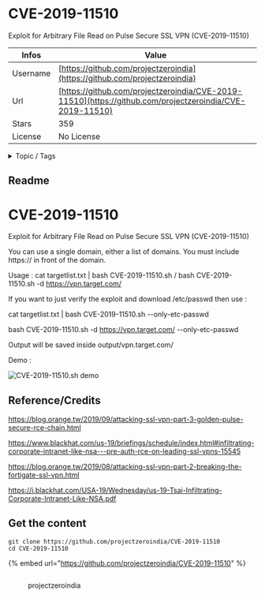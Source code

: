 # CVE-2019-11510

Exploit for Arbitrary File Read on Pulse Secure SSL VPN (CVE-2019-11510)

| Infos    | Value                                                              |
| -------- | -------------------------------------------------------------------|
| Username | [https://github.com/projectzeroindia](https://github.com/projectzeroindia) |
| Url      | [https://github.com/projectzeroindia/CVE-2019-11510](https://github.com/projectzeroindia/CVE-2019-11510)                                               |
| Stars    | 359                                                          |
| License  | No License                                                        |

<details>

<summary>Topic / Tags</summary>



</details>

## Readme

# CVE-2019-11510
Exploit for Arbitrary File Read on Pulse Secure SSL VPN (CVE-2019-11510)

You can use a single domain, either a list of domains. You must include https:// in front of the domain.

Usage : cat targetlist.txt | bash CVE-2019-11510.sh / bash CVE-2019-11510.sh -d https://vpn.target.com/

If you want to just verify the exploit and download /etc/passwd then use :  

cat targetlist.txt | bash CVE-2019-11510.sh --only-etc-passwd

bash CVE-2019-11510.sh -d https://vpn.target.com/ --only-etc-passwd

Output will be saved inside output/vpn.target.com/

Demo : 

![CVE-2019-11510.sh demo](https://github.com/projectzeroindia/CVE-2019-11510/raw/master/CVE-2019-11510.PNG)


Reference/Credits
---

https://blog.orange.tw/2019/09/attacking-ssl-vpn-part-3-golden-pulse-secure-rce-chain.html

https://www.blackhat.com/us-19/briefings/schedule/index.html#infiltrating-corporate-intranet-like-nsa---pre-auth-rce-on-leading-ssl-vpns-15545

https://blog.orange.tw/2019/08/attacking-ssl-vpn-part-2-breaking-the-fortigate-ssl-vpn.html

https://i.blackhat.com/USA-19/Wednesday/us-19-Tsai-Infiltrating-Corporate-Intranet-Like-NSA.pdf



## Get the content

```
git clone https://github.com/projectzeroindia/CVE-2019-11510
cd CVE-2019-11510
```

{% embed url="https://github.com/projectzeroindia/CVE-2019-11510" %}

<figure><img src="https://avatars.githubusercontent.com/u/54312442?v=4" alt=""><figcaption><p>projectzeroindia</p></figcaption></figure>
